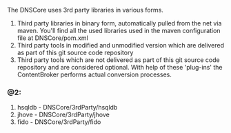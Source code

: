 The DNSCore uses 3rd party libraries in various forms.

1. Third party libraries in binary form, automatically pulled from the net via maven. You'll find all the used libraries used in 
the maven configuration file at DNSCore/pom.xml
2. Third party tools in modified and unmodified version which are delivered as part of this git source code repository
3. Third party tools which are not delivered as part of this git source code repository and are considered optional. With help of these 
'plug-ins' the ContentBroker performs actual conversion processes.

### @2:

1. hsqldb - DNSCore/3rdParty/hsqldb
2. jhove  - DNSCore/3rdParty/jhove
3. fido   - DNSCore/3rdParty/fido

 